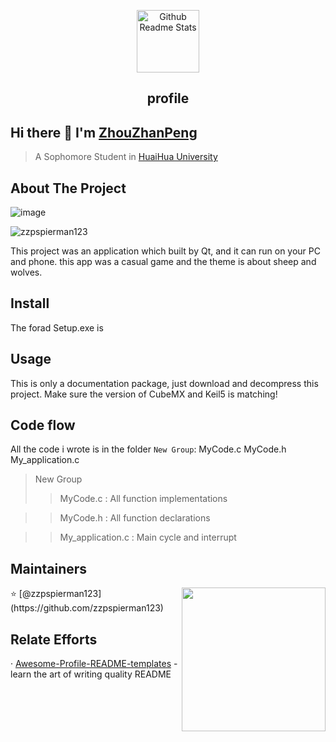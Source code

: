 <p align="center">
 <img width="100px" src="https://res.cloudinary.com/anuraghazra/image/upload/v1594908242/logo_ccswme.svg" align="center" alt="Github Readme Stats" />
 <h2 align="center">profile</h2>
</p>

## Hi there 👋 I'm [ZhouZhanPeng](https://github.com/zzpspierman123)
> A Sophomore Student in [HuaiHua University](http://www.hhtc.edu.cn/?affichelist-2)

## About The Project

![image](https://github.com/user-attachments/assets/ac20aa16-2fbe-448f-bc16-3af7c8ac1e90)


<img src="https://komarev.com/ghpvc/?username=zzpspierman123" alt="zzpspierman123" />
<div>
<p>
  
This project was an application which built by Qt, and it can run on your PC and phone. this app was a casual game and the theme is about sheep and wolves.
## Install
The forad Setup.exe is 
 

## Usage
This is only a documentation package, just download and decompress this project. Make sure the version of CubeMX and Keil5 is matching!
<div>

## Code flow
All the code i wrote is in the folder `New Group`: MyCode.c  MyCode.h  My_application.c

>New Group
>>MyCode.c : All function implementations

>>MyCode.h : All function declarations

>>My_application.c : Main cycle and interrupt




## Maintainers
<img align='right' src="https://media.giphy.com/media/M9gbBd9nbDrOTu1Mqx/giphy.gif" width="230">
⭐️ [@zzpspierman123](https://github.com/zzpspierman123)

## Relate Efforts
· [Awesome-Profile-README-templates](https://github.com/kautukkundan/Awesome-Profile-README-templates) - learn the art of writing quality README
